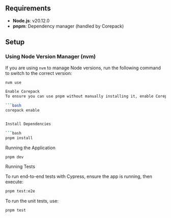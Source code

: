 ## Requirements

- **Node.js**: v20.12.0
- **pnpm**: Dependency manager (handled by Corepack)

## Setup

### Using Node Version Manager (nvm)

If you are using `nvm` to manage Node versions, run the following command to switch to the correct version:

````bash
nvm use

Enable Corepack
To ensure you can use pnpm without manually installing it, enable Corepack by running:

```bash
corepack enable


Install Dependencies

```bash
pnpm install
````

Running the Application

```bash
pnpm dev
```

Running Tests

To run end-to-end tests with Cypress, ensure the app is running, then execute:

```bash
pnpm test:e2e
```

To run the unit tests, use:

```bash
pnpm test
```
